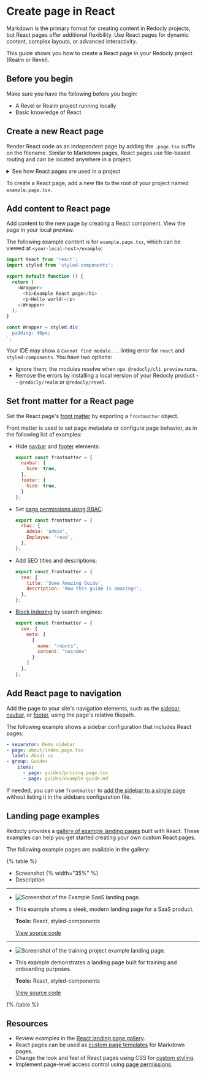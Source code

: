 # Create page in React

Markdown is the primary format for creating content in Redocly projects, but React pages offer additional flexibility.
Use React pages for dynamic content, complex layouts, or advanced interactivity.

This guide shows you how to create a React page in your Redocly project (Realm or Revel).

## Before you begin

Make sure you have the following before you begin:

- A Revel or Realm project running locally
- Basic knowledge of React

## Create a new React page

Render React code as an independent page by adding the `.page.tsx` suffix on the filename.
Similar to Markdown pages, React pages use file-based routing and can be located anywhere in a project.

<details>
  <summary>See how React pages are used in a project</summary>

  It's common for projects to have both Markdown and React pages, as in the following example project structure:

  ```treeview {% title="Project with multiple page types" %}
  your-awesome-project/
  ├── @theme/
  ├── static/
  ├── guides/
  │   ├── example-guide.md
  │   └── pricing.page.tsx
  ├── about/
  │   ├── index.page.tsx
  │   └── ContactForm.tsx
  ├── index.md
  ├── redocly.yaml
  └── ...
  ```

  In this example, the `ContactForm.tsx` file defines a component imported by other pages.
  It _doesn't render as a page_ because the file doesn't have a `.page.tsx` suffix.
</details>

To create a React page, add a new file to the root of your project named `example.page.tsx`.

## Add content to React page

Add content to the new page by creating a React component.
View the page in your local preview.

The following example content is for `example.page.tsx`, which can be viewed at `<your-local-host>/example`:

```javascript {% title="example.page.tsx" %}
import React from 'react';
import styled from 'styled-components';

export default function () {
  return (
    <Wrapper>
      <h1>Example React page</h1>
      <p>Hello world!</p>
    </Wrapper>
  );
}

const Wrapper = styled.div`
  padding: 40px;
`;
```

Your IDE may show a `Cannot find module...` linting error for `react` and `styled-components`. You have two options:

- Ignore them; the modules resolve when `npx @redocly/cli preview` runs.
- Remove the errors by installing a local version of your Redocly product -- `@redocly/realm` or `@redocly/revel`.

## Set front matter for a React page

Set the React page's [front matter](../config/front-matter-config.md) by exporting a `frontmatter` object.

Front matter is used to set page metadata or configure page behavior, as in the following list of examples:

- Hide [navbar](../config/navbar.md) and [footer](../config/footer.md) elements:

    ```javascript
    export const frontmatter = {
      navbar: {
        hide: true,
      },
      footer: {
        hide: true,
      }
    };
    ```

- Set [page permissions using RBAC](../access/page-permissions.md#react-pages):

    ```javascript
    export const frontmatter = {
      rbac: {
        Admin: 'admin',
        Employee: 'read',
      },
    };
    ```

- Add SEO titles and descriptions:

    ```javascript
    export const frontmatter = {
      seo: {
        title: 'Some Amazing Guide',
        description: 'Wow this guide is amazing!',
      },
    };
    ```

- [Block indexing](../config/seo.md#control-search-indexing) by search engines:

    ```javascript
    export const frontmatter = {
      seo: {
        meta: [
          {
            name: "robots",
            content: "noindex"
          }
        ]
      },
    };
    ```

## Add React page to navigation

Add the page to your site's navigation elements, such as the [sidebar](../navigation/sidebars.md), [navbar](../config/navbar.md), or [footer](../config/footer.md), using the page's relative filepath.

The following example shows a sidebar configuration that includes React pages:

```yaml {% title="sidebars.yaml" %}
- separator: Demo sidebar
- page: about/index.page.tsx
  label: About us
- group: Guides
    items:
      - page: guides/pricing.page.tsx
      - page: guides/example-guide.md
```

If needed, you can use `frontmatter` to [add the sidebar to a single page](../navigation/sidebars.md#add-a-sidebar-to-a-single-page) without listing it in the sidebars configuration file.

## Landing page examples

Redocly provides a [gallery of example landing pages](https://github.com/Redocly/landing-page-gallery) built with React.
These examples can help you get started creating your own custom React pages.

The following example pages are available in the gallery:

{% table %}

- Screenshot {% width="35%" %}
- Description

---

- ![Screenshot of the Example SaaS landing page.](./images/example-saas-thumbnail.png)
- This example shows a sleek, modern landing page for a SaaS product.

  **Tools:** React, styled-components

  [View source code](https://github.com/Redocly/landing-page-gallery/blob/main/example-saas/index.page.tsx)
---

- ![Screenshot of the training project example landing page.](./images/training-portal-thumbnail.png)
- This example demonstrates a landing page built for training and onboarding purposes.

  **Tools:** React, styled-components

  [View source code](https://github.com/Redocly/landing-page-gallery/blob/main/legacy-portal/training.page.tsx)

{% /table %}

## Resources

- Review examples in the [React landing page gallery](https://github.com/Redocly/landing-page-gallery).
- React pages can be used as [custom page templates](./custom-page-templates.md) for Markdown pages.
- Change the look and feel of React pages using CSS for [custom styling](../branding/index.md).
- Implement page-level access control using [page permissions](../access/page-permissions.md).

